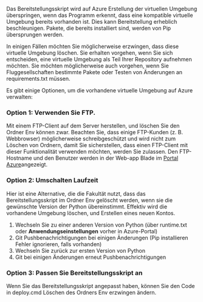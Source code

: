 Das Bereitstellungsskript wird auf Azure Erstellung der virtuellen Umgebung überspringen, wenn das Programm erkennt, dass eine kompatible virtuelle Umgebung bereits vorhanden ist.  Dies kann Bereitstellung erheblich beschleunigen.  Pakete, die bereits installiert sind, werden von Pip übersprungen werden.

In einigen Fällen möchten Sie möglicherweise erzwingen, dass diese virtuelle Umgebung löschen.  Sie erhalten vorgehen, wenn Sie sich entscheiden, eine virtuelle Umgebung als Teil Ihrer Repository aufnehmen möchten.  Sie möchten möglicherweise auch vorgehen, wenn Sie Fluggesellschaften bestimmte Pakete oder Testen von Änderungen an requirements.txt müssen.

Es gibt einige Optionen, um die vorhandene virtuelle Umgebung auf Azure verwalten:

### <a name="option-1-use-ftp"></a>Option 1: Verwenden Sie FTP.

Mit einem FTP-Client auf dem Server herstellen, und löschen Sie den Ordner Env können zwar.  Beachten Sie, dass einige FTP-Kunden (z. B. Webbrowser) möglicherweise schreibgeschützt und wird nicht zum Löschen von Ordnern, damit Sie sicherstellen, dass einen FTP-Client mit dieser Funktionalität verwenden möchten, werden Sie zulassen.  Den FTP-Hostname und den Benutzer werden in der Web-app Blade im [Portal Azure](https://portal.azure.com)angezeigt.

### <a name="option-2-toggle-runtime"></a>Option 2: Umschalten Laufzeit

Hier ist eine Alternative, die die Fakultät nutzt, dass das Bereitstellungsskript im Ordner Env gelöscht werden, wenn sie die gewünschte Version der Python übereinstimmt.  Effektiv wird die vorhandene Umgebung löschen, und Erstellen eines neuen Kontos.

1. Wechseln Sie zu einer anderen Version von Python (über runtime.txt oder **Anwendungseinstellungen** vorher in Azure-Portal)
1. Git Pushbenachrichtigungen bei einigen Änderungen (Pip installieren Fehler ignorieren, falls vorhanden)
1. Wechseln Sie zurück zur ersten Version von Python
1. Git bei einigen Änderungen erneut Pushbenachrichtigungen

### <a name="option-3-customize-deployment-script"></a>Option 3: Passen Sie Bereitstellungsskript an

Wenn Sie das Bereitstellungsskript angepasst haben, können Sie den Code in deploy.cmd Löschen des Ordners Env erzwingen ändern.
